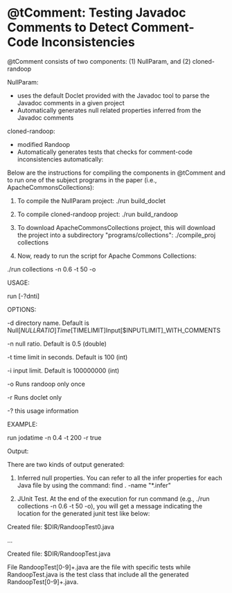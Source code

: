 # @tComment: Testing Javadoc Comments to Detect Comment-Code Inconsistencies
@tComment consists of two components: (1) NullParam, and (2) cloned-randoop

NullParam:
- uses the default Doclet provided with the Javadoc tool to parse the Javadoc comments in a given project
- Automatically generates null related properties inferred from the Javadoc comments

cloned-randoop:
- modified Randoop
- Automatically generates tests that checks for comment-code inconsistencies automatically:


Below are the instructions for compiling the components in @tComment and to run one of the subject programs in the paper (i.e., ApacheCommonsCollections):
1. To compile the NullParam project:
./run build_doclet

2. To compile cloned-randoop project:
./run build_randoop 

3. To download ApacheCommonsCollections project, this will download the project into a subdirectory "programs/collections":
./compile_proj collections

4. Now, ready to run the script for Apache Commons Collections:

./run collections -n 0.6 -t 50 -o

USAGE: 

  run [-?dnti]

OPTIONS:

  -d  directory name. Default is Null[$NULLRATIO]Time[$TIMELIMIT]Input[$INPUTLIMIT]_WITH_COMMENTS

  -n  null ratio. Default is 0.5 (double)

  -t  time limit in seconds. Default is 100 (int)

  -i  input limit. Default is 100000000 (int)

  -o  Runs randoop only once

  -r  Runs doclet only

  -?  this usage information

EXAMPLE:

  run jodatime -n 0.4 -t 200 -r true


Output:

There are two kinds of output generated:

1. Inferred null properties. You can refer to all the infer properties for each Java file by using the command: find . -name "*.infer"

2. JUnit Test. At the end of the execution for run command (e.g., ./run collections -n 0.6 -t 50 -o), you will get a message indicating the location for the generated junit test like below:

Created file: $DIR/RandoopTest0.java

...

Created file: $DIR/RandoopTest.java

File RandoopTest[0-9]+.java are the file with specific tests while RandoopTest.java is the test class that include all the generated RandoopTest[0-9]+.java.
